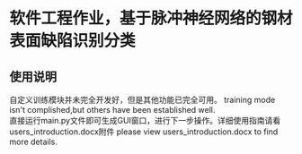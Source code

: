 # 软件工程作业，基于脉冲神经网络的钢材表面缺陷识别分类

## 使用说明
自定义训练模块并未完全开发好，但是其他功能已完全可用。
training mode isn't complished,but others have been established well.  
直接运行main.py文件即可生成GUI窗口，进行下一步操作。详细使用指南请看users_introduction.docx附件
please view users_introduction.docx to find more details. 
